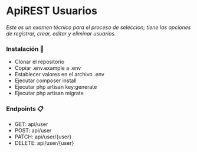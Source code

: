 # ApiREST Usuarios

_Este es un examen técnico para el proceso de seleccion; tiene las opciones de registrar, crear, editar y eliminar usuarios._

### Instalación 🔧

 - Clonar el repositorio
 - Copiar .env.example a .env
 - Establecer valores en el archivo .env
 - Ejecutar composer install
 - Ejecutar php artisan key:generate
 - Ejecutar php artisan migrate

### Endpoints 📋
 
 - GET: api/user
 - POST: api/user
 - PATCH: api/user/{user}
 - DELETE: api/user/{user}
